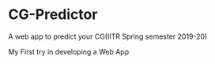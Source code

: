 # CG-Predictor
A web app to predict your CG(IITR Spring semester 2019-20)

My First try in developing a Web App
